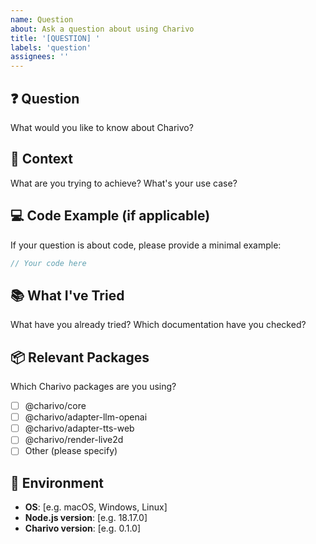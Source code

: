 ```yaml
---
name: Question
about: Ask a question about using Charivo
title: '[QUESTION] '
labels: 'question'
assignees: ''
---
```


## ❓ Question
What would you like to know about Charivo?

## 🎯 Context
What are you trying to achieve? What's your use case?

## 💻 Code Example (if applicable)
If your question is about code, please provide a minimal example:

```typescript
// Your code here
```

## 📚 What I've Tried
What have you already tried? Which documentation have you checked?

## 📦 Relevant Packages
Which Charivo packages are you using?

- [ ] @charivo/core
- [ ] @charivo/adapter-llm-openai
- [ ] @charivo/adapter-tts-web
- [ ] @charivo/render-live2d
- [ ] Other (please specify)

## 🔧 Environment
- **OS**: [e.g. macOS, Windows, Linux]
- **Node.js version**: [e.g. 18.17.0]
- **Charivo version**: [e.g. 0.1.0]
